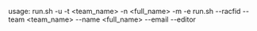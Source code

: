 usage: run.sh -u <racfid> -t <team_name> -n <full_name> -m <email> -e <editor>
       run.sh --racfid <racfid> --team <team_name> --name <full_name> --email <email> --editor <editor>
